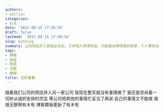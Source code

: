 ```yaml
---
authors:
- eallion
categories:
- 日志
date: '2011-09-15 17:20:56'
draft: false
lastmod: '2011-09-15 17:20:56'
slug: nothing
summary: 公司网店并入其他企业后，工作陷入停滞状态，只能被动等待组织安排，个人事务也无法推进，内心充满无聊与焦躁。博客模板更新成了唯一的新鲜事！
tags:
- 博客
- 淘宝
- 网店
- 无聊
- 模板
title: 无所事事
---
```

随着我们公司的网店并入另一家公司
我现在整天就没有事情做了
我还是崇尚着一切听从组织安排的宗旨
等公司把其他的事情忙妥当了再说
自己的事情又不能做
我很无聊啊有木有
博客模板更新了有木有